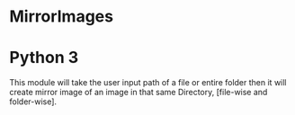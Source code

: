# MirrorImages
# Python 3
This module will take the user input path of a file or entire folder then it will create mirror image of an image in that same Directory, [file-wise and folder-wise].
